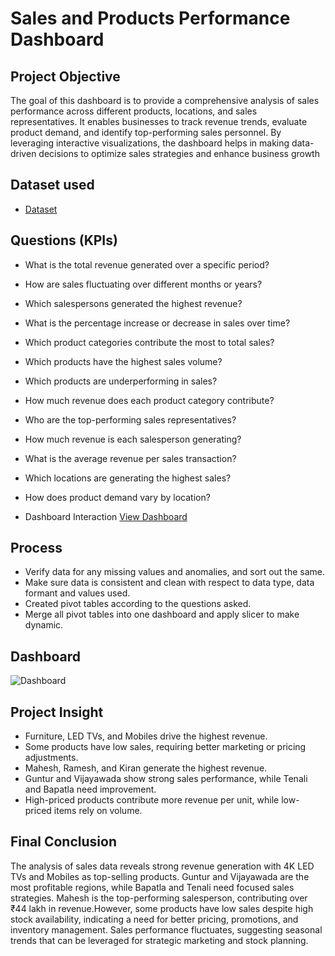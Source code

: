 # Sales and Products Performance Dashboard
## Project Objective
The goal of this dashboard is to provide a comprehensive analysis of sales performance across different products, locations, and sales representatives. It enables businesses to track revenue trends, evaluate product demand, and identify top-performing sales personnel. By leveraging interactive visualizations, the dashboard helps in making data-driven decisions to optimize sales strategies and enhance business growth

## Dataset used
- <a href = "https://github.com/Shiva-Krishna-96/Data-Analysis-Dashboard/blob/main/Sales%20and%20Products%20Dashboard.xlsx"> Dataset </a>

## Questions (KPIs)
- What is the total revenue generated over a specific period?
- How are sales fluctuating over different months or years?
- Which salespersons generated the highest revenue?
- What is the percentage increase or decrease in sales over time?
- Which product categories contribute the most to total sales?
- Which products have the highest sales volume?
- Which products are underperforming in sales?
- How much revenue does each product category contribute?
- Who are the top-performing sales representatives?
- How much revenue is each salesperson generating?
- What is the average revenue per sales transaction?
- Which locations are generating the highest sales?
- How does product demand vary by location?

- Dashboard Interaction  <a href= "https://github.com/Shiva-Krishna-96/Data-Analysis-Dashboard/blob/main/Dashboard.PNG"> View Dashboard </a>

## Process
- Verify data for any missing values and anomalies, and sort out the same.
- Make sure data is consistent and clean with respect to data type, data formant and values used.
- Created pivot tables according to the questions asked.
- Merge all pivot tables into one dashboard and apply slicer to make dynamic.


## Dashboard

![Dashboard](https://github.com/user-attachments/assets/7e1bb386-8767-4447-ba8e-cf1771671f51)

## Project Insight
- Furniture, LED TVs, and Mobiles drive the highest revenue.
- Some products have low sales, requiring better marketing or pricing adjustments.
- Mahesh, Ramesh, and Kiran generate the highest revenue.
-  Guntur and Vijayawada show strong sales performance, while Tenali and Bapatla need improvement.
-  High-priced products contribute more revenue per unit, while low-priced items rely on volume.

## Final Conclusion
The analysis of sales data reveals strong revenue generation with 4K LED TVs and Mobiles as top-selling products. Guntur and Vijayawada are the most profitable regions, while Bapatla and Tenali need focused sales strategies. Mahesh is the top-performing salesperson, contributing over ₹44 lakh in revenue.However, some products have low sales despite high stock availability, indicating a need for better pricing, promotions, and inventory management. Sales performance fluctuates, suggesting seasonal trends that can be leveraged for strategic marketing and stock planning.



